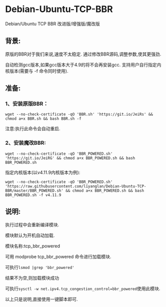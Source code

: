 # Debian-Ubuntu-TCP-BBR
Debian/Ubuntu TCP BBR 改进版/增强版/魔改版


## 背景:

原版的BBR对于我们来说,速度不太稳定. 通过修改BBR源码,调整参数,使其更强劲.



自动检测gcc版本,如果gcc版本大于4.9的将不会再安装gcc.  支持用户自行指定内核版本(需要与 -f 命令同时使用).


## 准备:

### 1、安装原版BBR：
```
wget --no-check-certificate -qO 'BBR.sh' 'https://git.io/JeiRs' && chmod a+x BBR.sh && bash BBR.sh -f
```

注意:执行此命令会自动重启.

### 2、安装魔改BBR:
```
wget --no-check-certificate -qO 'BBR_POWERED.sh' 'https://git.io/JeiRG' && chmod a+x BBR_POWERED.sh && bash BBR_POWERED.sh
```

指定内核版本(以v4.11.9内核版本为例):
```
wget --no-check-certificate -qO 'BBR_POWERED.sh' 'https://raw.githubusercontent.com/liyanglan/Debian-Ubuntu-TCP-BBR/master/BBR_POWERED.sh' && chmod a+x BBR_POWERED.sh && bash BBR_POWERED.sh -f v4.11.9
```






## 说明:

执行过程中会重新编译模块.

模块默认为开机自动加载.

模块名称:tcp_bbr_powered

可用 modprobe tcp_bbr_powered 命令进行加载模块.

可执行``` lsmod |grep 'bbr_powered' ```

结果不为空,则加载模块成功

可执行``` sysctl -w net.ipv4.tcp_congestion_control=bbr_powered ```使用此模块.

以上只是说明,直接使用一键脚本即可.
